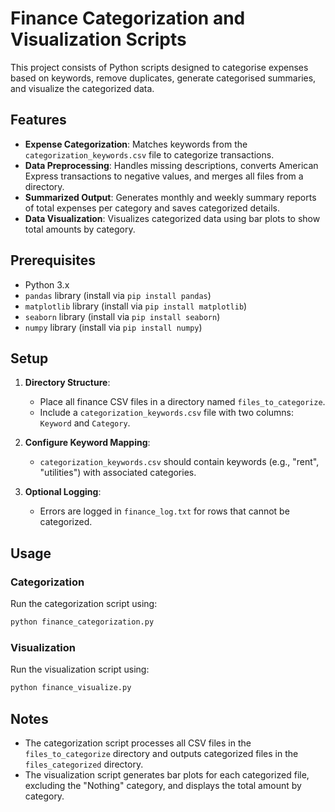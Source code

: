# Finance Categorization and Visualization Scripts

This project consists of Python scripts designed to categorise expenses based on keywords, remove duplicates, generate categorised summaries, and visualize the categorized data.

## Features

- **Expense Categorization**: Matches keywords from the `categorization_keywords.csv` file to categorize transactions.
- **Data Preprocessing**: Handles missing descriptions, converts American Express transactions to negative values, and merges all files from a directory.
- **Summarized Output**: Generates monthly and weekly summary reports of total expenses per category and saves categorized details.
- **Data Visualization**: Visualizes categorized data using bar plots to show total amounts by category.

## Prerequisites

- Python 3.x
- `pandas` library (install via `pip install pandas`)
- `matplotlib` library (install via `pip install matplotlib`)
- `seaborn` library (install via `pip install seaborn`)
- `numpy` library (install via `pip install numpy`)

## Setup

1. **Directory Structure**:
   - Place all finance CSV files in a directory named `files_to_categorize`.
   - Include a `categorization_keywords.csv` file with two columns: `Keyword` and `Category`.

2. **Configure Keyword Mapping**:
   - `categorization_keywords.csv` should contain keywords (e.g., "rent", "utilities") with associated categories.

3. **Optional Logging**:
   - Errors are logged in `finance_log.txt` for rows that cannot be categorized.

## Usage

### Categorization

Run the categorization script using:

```bash
python finance_categorization.py
```

### Visualization

Run the visualization script using:

```bash
python finance_visualize.py
```

## Notes

- The categorization script processes all CSV files in the `files_to_categorize` directory and outputs categorized files in the `files_categorized` directory.
- The visualization script generates bar plots for each categorized file, excluding the "Nothing" category, and displays the total amount by category.

